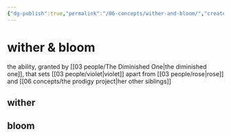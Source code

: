 ```yaml
---
{"dg-publish":true,"permalink":"/06-concepts/wither-and-bloom/","created":"2024-10-28T08:53:06.000-05:00","updated":"2024-12-27T11:07:54.856-06:00"}
---
```


# wither & bloom
the ability, granted by [[03 people/The Diminished One\|the diminished one]], that sets [[03 people/violet\|violet]] apart from [[03 people/rose\|rose]] and [[06 concepts/the prodigy project\|her other siblings]]

## wither

## bloom
